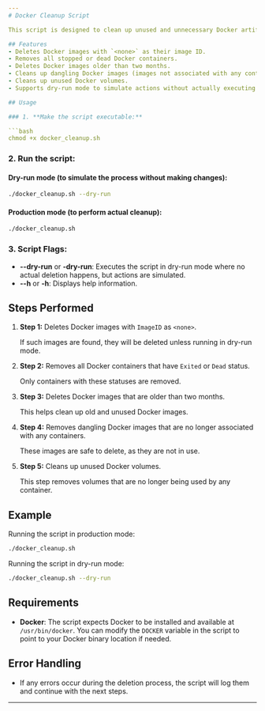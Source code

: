 ```yaml
---
# Docker Cleanup Script

This script is designed to clean up unused and unnecessary Docker artifacts such as stopped containers, dangling images, unused volumes, and images older than two months. It provides options for both a dry-run (for testing purposes) and production execution.

## Features
- Deletes Docker images with `<none>` as their image ID.
- Removes all stopped or dead Docker containers.
- Deletes Docker images older than two months.
- Cleans up dangling Docker images (images not associated with any containers).
- Cleans up unused Docker volumes.
- Supports dry-run mode to simulate actions without actually executing them.

## Usage

### 1. **Make the script executable:**

```bash
chmod +x docker_cleanup.sh
```

### 2. **Run the script:**

#### Dry-run mode (to simulate the process without making changes):

```bash
./docker_cleanup.sh --dry-run
```

#### Production mode (to perform actual cleanup):

```bash
./docker_cleanup.sh
```

### 3. **Script Flags:**

- **--dry-run** or **-dry-run**: Executes the script in dry-run mode where no actual deletion happens, but actions are simulated.
- **--h** or **-h**: Displays help information.

## Steps Performed

1. **Step 1:** Deletes Docker images with `ImageID` as `<none>`.
   
   If such images are found, they will be deleted unless running in dry-run mode.

2. **Step 2:** Removes all Docker containers that have `Exited` or `Dead` status.

   Only containers with these statuses are removed.

3. **Step 3:** Deletes Docker images that are older than two months.

   This helps clean up old and unused Docker images.

4. **Step 4:** Removes dangling Docker images that are no longer associated with any containers.

   These images are safe to delete, as they are not in use.

5. **Step 5:** Cleans up unused Docker volumes.

   This step removes volumes that are no longer being used by any container.

## Example

Running the script in production mode:
```bash
./docker_cleanup.sh
```

Running the script in dry-run mode:
```bash
./docker_cleanup.sh --dry-run
```

## Requirements

- **Docker**: The script expects Docker to be installed and available at `/usr/bin/docker`. You can modify the `DOCKER` variable in the script to point to your Docker binary location if needed.

## Error Handling

- If any errors occur during the deletion process, the script will log them and continue with the next steps.

---
```

